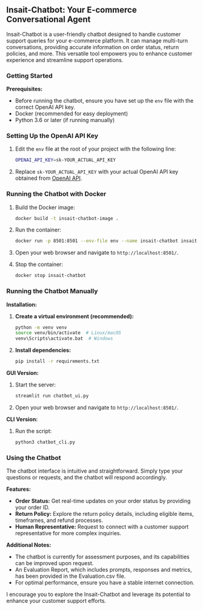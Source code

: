 ## Insait-Chatbot: Your E-commerce Conversational Agent

Insait-Chatbot is a user-friendly chatbot designed to handle customer support queries for your e-commerce platform. It can manage multi-turn conversations, providing accurate information on order status, return policies, and more. This versatile tool empowers you to enhance customer experience and streamline support operations.

### Getting Started

**Prerequisites:**

*   Before running the chatbot, ensure you have set up the `env` file with the correct OpenAI API key.
*   Docker (recommended for easy deployment)
*   Python 3.6 or later (if running manually)

### Setting Up the OpenAI API Key

1. Edit the `env` file at the root of your project with the following line:

    ```bash
    OPENAI_API_KEY=sk-YOUR_ACTUAL_API_KEY
    ```

2. Replace `sk-YOUR_ACTUAL_API_KEY` with your actual OpenAI API key obtained from [OpenAI API](https://beta.openai.com/account/api-keys).

### Running the Chatbot with Docker

1.  Build the Docker image:

    ```bash
    docker build -t insait-chatbot-image .
    ```

2.  Run the container:

    ```bash
    docker run -p 8501:8501 --env-file env --name insait-chatbot insait-chatbot-image
    ```

3.  Open your web browser and navigate to `http://localhost:8501/`.

4.  Stop the container:

    ```bash
    docker stop insait-chatbot
    ```


### Running the Chatbot Manually

**Installation:**

1.  **Create a virtual environment (recommended):**

    ```bash
    python -m venv venv
    source venv/bin/activate  # Linux/macOS
    venv\Scripts\activate.bat  # Windows
    ```

2.  **Install dependencies:**

    ```bash
    pip install -r requirements.txt
    ```

**GUI Version:**

1.  Start the server:

    ```bash
    streamlit run chatbot_ui.py
    ```

2.  Open your web browser and navigate to `http://localhost:8501/`.

**CLI Version:**

1.  Run the script:

    ```bash
    python3 chatbot_cli.py
    ```

### Using the Chatbot

The chatbot interface is intuitive and straightforward. Simply type your questions or requests, and the chatbot will respond accordingly.

**Features:**

*   **Order Status:** Get real-time updates on your order status by providing your order ID.
*   **Return Policy:** Explore the return policy details, including eligible items, timeframes, and refund processes.
*   **Human Representative:** Request to connect with a customer support representative for more complex inquiries.

**Additional Notes:**

*   The chatbot is currently for assessment purposes, and its capabilities can be improved upon request.
*   An Evaluation Report, which includes prompts, responses and metrics, has been provided in the Evaluation.csv file.
*   For optimal performance, ensure you have a stable internet connection.

I encourage you to explore the Insait-Chatbot and leverage its potential to enhance your customer support efforts.

